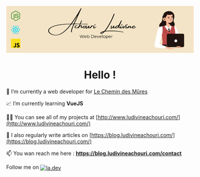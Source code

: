 ![Profile banner](./assets/profile-banner.png)

<h1 align="center">Hello !</h1>

💼 I’m currently a web developer for [Le Chemin des Mûres](https://www.lechemindesmures.fr/)

📈 I’m currently learning **VueJS**

👨‍💻 You can see all of my projects at [http://www.ludivineachouri.com/](http://www.ludivineachouri.com/)

📝 I also regularly write articles on [https://blog.ludivineachouri.com/](https://blog.ludivineachouri.com/)

📫 You wan reach me here : **https://blog.ludivineachouri.com/contact**

Follow me on
<a href="https://instagram.com/la.dev" target="blank"><img align="center" src="https://raw.githubusercontent.com/rahuldkjain/github-profile-readme-generator/master/src/images/icons/Social/instagram.svg" alt="la.dev" height="30" width="40" /></a>
